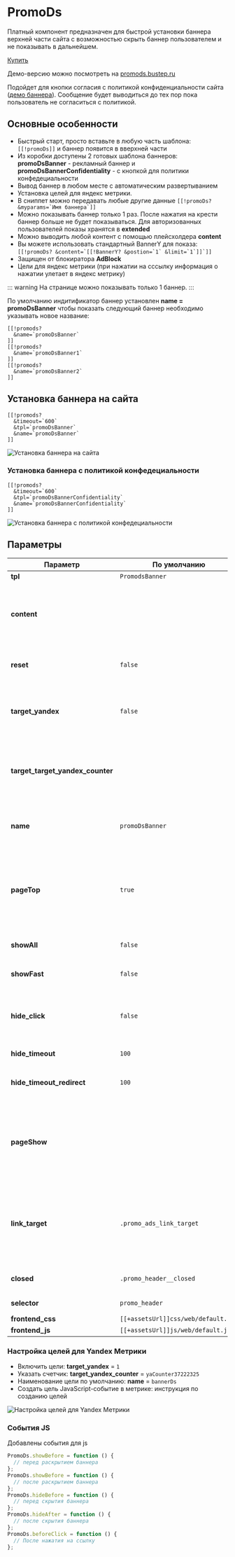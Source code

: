 # PromoDs

Платный компонент предназначен для быстрой установки баннера верхней части сайта с возможностью скрыть баннер пользователем и не показывать в дальнейшем.

[Купить](http://promods.bustep.ru/)

Демо-версию можно посмотреть на [promods.bustep.ru](http://promods.bustep.ru/)

Подойдет для кнопки согласия с политикой конфиденциальности сайта ([демо баннера](http://promods.bustep.ru/banner-s-politikoj-konfidenczialnosti.html)). Сообщение будет выводиться до тех пор пока пользователь не согласиться с политикой.

## Основные особенности

- Быстрый старт, просто вставьте в любую часть шаблона: `[[!promoDs]]` и баннер появится в вверхней части
- Из коробки доступены 2 готовых шаблона баннеров: **promoDsBanner** - рекламный баннер и **promoDsBannerConfidentiality** - с кнопкой для политики конфедециальности
- Вывод баннер в любом месте с автоматическим развертыванием
- Установка целей для яндекс метрики.
- В сниппет можно передавать любые другие данные  ```[[!promoDs? &myparams=`Имя баннера`]]```
- Можно показывать баннер только 1 раз. После нажатия на крести баннер больше не будет показываться. Для авторизованных пользователей показы хранятся в **extended**
- Можно выводить любой контент с помощью плейсхолдера **content**
- Вы можете использовать стандартный BannerY для показа: ```[[!promoDs? &content=`[[!BannerY? &postion=`1` &limit=`1`]]`]]```
- Защищен от блокиратора **AdBlock**
- Цели для яндекс метрики (при нажатии на сссылку информация о нажатии улетает в яндекс метрику)

::: warning
На странице можно показывать только 1 баннер.
:::

По умолчанию индитификатор баннер установлен **name = promoDsBanner** чтобы показать следующий баннер необходимо указывать новое название:

```modx
[[!promods?
  &name=`promoDsBanner`
]]
[[!promods?
  &name=`promoDsBanner1`
]]
[[!promods?
  &name=`promoDsBanner2`
]]
```

## Установка баннера на сайта

```modx
[[!promods?
  &timeout=`600`
  &tpl=`promoDsBanner`
  &name=`promoDsBanner`
]]
```

![Установка баннера на сайта](https://file.modx.pro/files/3/4/0/340a2e7c337b0f7821ece6006e1f9755.png)

### Установка баннера с политикой конфедециальности

```modx
[[!promods?
  &timeout=`600`
  &tpl=`promoDsBannerConfidentiality`
  &name=`promoDsBannerConfidentiality`
]]
```

![Установка баннера с политикой конфедециальности](https://file.modx.pro/files/6/6/e/66e77e3078b827ea9ce0f669593d8960.png)

## Параметры

| Параметр                         | По умолчанию                        | Описание                                                                                                                                                                |
| -------------------------------- | ----------------------------------- | ----------------------------------------------------------------------------------------------------------------------------------------------------------------------- |
| **tpl**                          | `PromodsBanner`                     | Чанк с баннером                                                                                                                                                         |
| **content**                      |                                     | Используется в место указания чанка. Можно вывести готовый комнет к примеру **&content=Текст баннера`**                                                                 |
| **reset**                        | `false`                             | Сбросит записи о просмотре баннеро у текущего пользователя                                                                                                              |
| **target_yandex**                | `false`                             | Включить отправку целей в яндекс метрику. (для этого необходимо заранее создать новую цель)                                                                             |
| **target_target_yandex_counter** |                                     | Номер счетчика яндекс метрики в виде: yaCounter37321225 ![Номер счетчика яндекс метрики в виде](https://file.modx.pro/files/2/9/c/29c2e861cb2b4dc95a2e6ce6db3aafb1.png) |
| **name**                         | `promoDsBanner`                     | Уникальное имя баннер для фиксации какой баннер был показан.                                                                                                            |
| **pageTop**                      | `true`                              | Автоматическая регистрация контенера в верхней части сайта. Если выключить то баннер появится в том же месте где размещен сниппет                                       |
| **showAll**                      | `false`                             | Показывать баннер всегда не зависимо от закрытия                                                                                                                        |
| **showFast**                     | `false`                             | Быстрый показ баннер без ожидания                                                                                                                                       |
| **hide_click**                   | `false`                             | Скрыть баннер после нажатия пользователе на рекламную ссылку и больше не показывать.                                                                                    |
| **hide_timeout**                 | `100`                               | Таймаут до появления баннера                                                                                                                                            |
| **hide_timeout_redirect**        | `100`                               | Время ожидания редиректа после нажатия на рекламную ссылку                                                                                                              |
| **pageShow**                     |                                     | Если пуст то баннер будет показыватся на всех страница. Для показа баннер на определенных страницах перечислите id страниц через запятую                                |
| **link_target**                  | `.promo_ads_link_target`            | Класс для ссыки при нажатии на которую произойдет отправка целей в метрику и автоматический редирект (любое количество)                                                 |
| **closed**                       | `.promo_header__closed`             | Класс для скрытия окна и фиксации что баннер был показан                                                                                                                |
| **selector**                     | `promo_header`                      | id тега куда будет загружатся баннер                                                                                                                                    |
| **frontend_css**                 | `[[+assetsUrl]]css/web/default.css` | css для фронтенда                                                                                                                                                       |
| **frontend_js**                  | `[[+assetsUrl]]js/web/default.js`   | js для фронтенда                                                                                                                                                        |

### Настройка целей для Yandex Метрики

- Включить цели: **target_yandex** = `1`
- Указать счетчик: **target_yandex_counter** = `yaCounter37222325`
- Наименование цели по умолчанию: **name** = `bannerDs`
- Cоздать цель JavaScript-событие в метрике: инструкция по созданию целей

![Настройка целей для Yandex Метрики](https://file.modx.pro/files/9/b/9/9b9bc3a42fce0877234b304c2ef83402.png)

### События JS

Добавлены события для js

```js
PromoDs.showBefore = function () {
  // перед раскрытием баннера
};
PromoDs.showBefore = function () {
  // после раскрытием баннера
};
PromoDs.hideBefore = function () {
  // перед скрытия баннера
};
PromoDs.hideAfter = function () {
  // после скрытия баннера
};
PromoDs.beforeClick = function () {
  // После нажатия на ссылку
};
```
